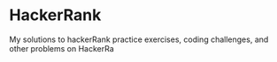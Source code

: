 # HackerRank
My solutions to hackerRank practice exercises, coding challenges, and other problems on HackerRa
